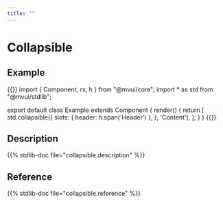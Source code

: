 ```yaml
---
title: ""
---
```


# Collapsible

## Example

{{<codeview output-height="100px">}}
import { Component, rx, h } from "@mvui/core";
import * as std from "@mvui/stdlib";

export default class Example extends Component {
  render() {
    return [
      std.collapsible({
        slots: { header: h.span('Header') },
      }, 'Content'),
    ];
  }
}
{{</codeview>}}

## Description

{{% stdlib-doc file="collapsible.description" %}}

## Reference

{{% stdlib-doc file="collapsible.reference" %}}
